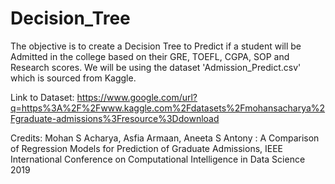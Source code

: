 # Decision_Tree
The objective is to create a Decision Tree to Predict if a student will be Admitted in the college based on their GRE, TOEFL, CGPA, SOP and Research scores.  We will be using the dataset 'Admission_Predict.csv' which is sourced from Kaggle.

Link to Dataset: https://www.google.com/url?q=https%3A%2F%2Fwww.kaggle.com%2Fdatasets%2Fmohansacharya%2Fgraduate-admissions%3Fresource%3Ddownload

Credits: Mohan S Acharya, Asfia Armaan, Aneeta S Antony : A Comparison of Regression Models for Prediction of Graduate Admissions, IEEE International Conference on Computational Intelligence in Data Science 2019
